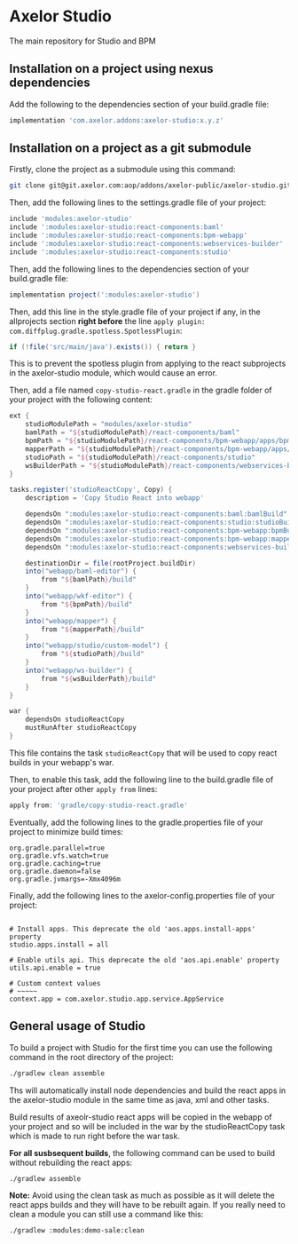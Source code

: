 # Axelor Studio

The main repository for Studio and BPM

## Installation on a project using nexus dependencies

Add the following to the dependencies section of your build.gradle file:

```groovy
implementation 'com.axelor.addons:axelor-studio:x.y.z'
```

## Installation on a project as a git submodule

Firstly, clone the project as a submodule using this command:

```bash
git clone git@git.axelor.com:aop/addons/axelor-public/axelor-studio.git --recurse-submodules
```

Then, add the following lines to the settings.gradle file of your project:

```groovy
include 'modules:axelor-studio'
include ':modules:axelor-studio:react-components:baml'
include ':modules:axelor-studio:react-components:bpm-webapp'
include ':modules:axelor-studio:react-components:webservices-builder'
include ':modules:axelor-studio:react-components:studio'
```

Then, add the following lines to the dependencies section of your build.gradle file:

```groovy
implementation project(':modules:axelor-studio')
```

Then, add this line in the style.gradle file of your project if any, in the allprojects section **right before** the line `apply plugin: com.diffplug.gradle.spotless.SpotlessPlugin`:

```groovy
if (!file('src/main/java').exists()) { return }
```

This is to prevent the spotless plugin from applying to the react subprojects in the axelor-studio module, which would cause an error.

Then, add a file named `copy-studio-react.gradle` in the gradle folder of your project with the following content:

```groovy
ext {
    studioModulePath = "modules/axelor-studio"
    bamlPath = "${studioModulePath}/react-components/baml"
    bpmPath = "${studioModulePath}/react-components/bpm-webapp/apps/bpm"
    mapperPath = "${studioModulePath}/react-components/bpm-webapp/apps/mapper"
    studioPath = "${studioModulePath}/react-components/studio"
    wsBuilderPath = "${studioModulePath}/react-components/webservices-builder"
}

tasks.register('studioReactCopy', Copy) {
    description = 'Copy Studio React into webapp'

    dependsOn ":modules:axelor-studio:react-components:baml:bamlBuild"
    dependsOn ":modules:axelor-studio:react-components:studio:studioBuild"
    dependsOn ":modules:axelor-studio:react-components:bpm-webapp:bpmBuild"
    dependsOn ":modules:axelor-studio:react-components:bpm-webapp:mapperBuild"
    dependsOn ":modules:axelor-studio:react-components:webservices-builder:wsBuilderBuild"

    destinationDir = file(rootProject.buildDir)
    into("webapp/baml-editor") {
        from "${bamlPath}/build"
    }
    into("webapp/wkf-editor") {
        from "${bpmPath}/build"
    }
    into("webapp/mapper") {
        from "${mapperPath}/build"
    }
    into("webapp/studio/custom-model") {
        from "${studioPath}/build"
    }
    into("webapp/ws-builder") {
        from "${wsBuilderPath}/build"
    }
}

war {
    dependsOn studioReactCopy
    mustRunAfter studioReactCopy
}
```

This file contains the task `studioReactCopy` that will be used to copy react builds in your webapp's war.

Then, to enable this task, add the following line to the build.gradle file of your project after other `apply from` lines:

```groovy
apply from: 'gradle/copy-studio-react.gradle'
```

Eventually, add the following lines to the gradle.properties file of your project to minimize build times:

```properties
org.gradle.parallel=true
org.gradle.vfs.watch=true
org.gradle.caching=true
org.gradle.daemon=false
org.gradle.jvmargs=-Xmx4096m
```

Finally, add the following lines to the axelor-config.properties file of your project:

```properties

# Install apps. This deprecate the old 'aos.apps.install-apps' property
studio.apps.install = all

# Enable utils api. This deprecate the old 'aos.api.enable' property
utils.api.enable = true

# Custom context values
# ~~~~~
context.app = com.axelor.studio.app.service.AppService
```

## General usage of Studio

To build a project with Studio for the first time you can use the following command in the root directory of the project:

```bash
./gradlew clean assemble
```

Ths will automatically install node dependencies and build the react apps in the axelor-studio module in the same time as java, xml and other tasks.

Build results of axeolr-studio react apps will be copied in the webapp of your project and so will be included in the war by the studioReactCopy task which is made to run right before the war task.

**For all susbsequent builds**, the following command can be used to build without rebuilding the react apps:

```bash
./gradlew assemble
```

**Note:** Avoid using the clean task as much as possible as it will delete the react apps builds and they will have to be rebuilt again. If you really need to clean a module you can still use a command like this:

```bash
./gradlew :modules:demo-sale:clean
```
